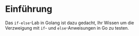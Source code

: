 # Einführung

Das `if-else`-Lab in Golang ist dazu gedacht, Ihr Wissen um die Verzweigung mit `if`- und `else`-Anweisungen in Go zu testen.
